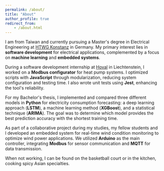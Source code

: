 ```yaml
---
permalink: /about/
title: "About"
author_profile: true
redirect_from:
    - /about.html
---
```


I am from Taiwan and currently pursuing a Master's degree in Electrical Engineering at [HTWG Konstanz](https://www.htwg-konstanz.de/en/) in Germany. My primary interest lies in **software development** for electrical applications, complemented by a focus on **machine learning** and **embedded systems**.

During a software development internship at [Hoval](https://www.hoval.com/en/) in Liechtenstein, I worked on a **Modbus configurator** for heat pump systems. I optimized scripts with **JavaScript** through modularization, reducing system configuration and testing time. I also wrote unit tests using **Jest**, enhancing the tool's reliability.

For my Bachelor's thesis, I implemented and compared three different models in **Python** for electricity consumption forecasting: a deep learning approach (**LSTM**), a machine learning method (**XGBoost**), and a statistical technique (**ARIMA**). The goal was to determine which model provides the best prediction accuracy with the shortest training time.

As part of a collaborative project during my studies, my fellow students and I developed an embedded system for real-time wind condition monitoring to optimize wind power applications. We utilized **Arduino** as the main controller, integrating **Modbus** for sensor communication and **MQTT** for data transmission.

When not working, I can be found on the basketball court or in the kitchen, cooking spicy Asian specialties.
